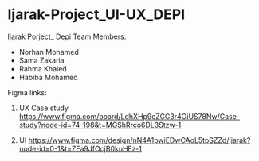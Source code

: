 # Ijarak-Project_UI-UX_DEPI

Ijarak Porject_ Depi
Team Members:
-	Norhan Mohamed 
-	Sama Zakaria
-	Rahma Khaled
-	Habiba Mohamed

Figma links:
1.	UX Case study 
https://www.figma.com/board/LdhXHp9cZCC3r4OiUS78Nw/Case-study?node-id=74-198&t=MGShRrco6DL3Stzw-1  

2.	UI 
https://www.figma.com/design/nN4A1pwiEDwCAoL5tpSZZd/Ijarak?node-id=0-1&t=ZFa9JfOcjB0kuHFz-1 
